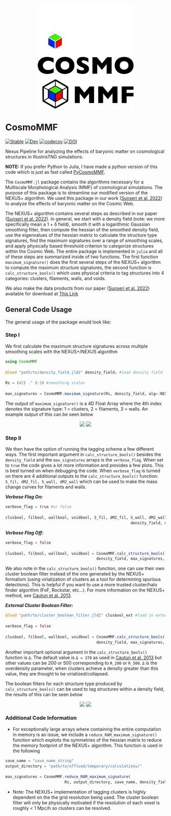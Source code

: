 <p align="center">
  <img src="Images/CosmoMMF_Dark.png#gh-dark-mode-only" width="60%">
  <img src="Images/CosmoMMF_light.png#gh-light-mode-only" width="60%">
</p>



# CosmoMMF

[![Stable](https://img.shields.io/badge/docs-stable-blue.svg)](https://James11222.github.io/CosmoMMF.jl/stable)
[![Dev](https://img.shields.io/badge/docs-dev-blue.svg)](https://James11222.github.io/CosmoMMF.jl/dev)
[![codecov](https://codecov.io/gh/James11222/CosmoMMF/branch/main/graph/badge.svg?token=cSdBAqnqya)](https://codecov.io/gh/James11222/CosmoMMF)
[![DOI](https://zenodo.org/badge/347520773.svg)](https://zenodo.org/badge/latestdoi/347520773)


Nexus Pipeline for analyzing the effects of baryonic matter on cosmological structures in IllustrisTNG simulations. 

**NOTE:** If you prefer Python to Julia, I have made a python version of this code which is just as fast called [PyCosmoMMF](https://github.com/James11222/PyCosmoMMF).

The `CosmoMMF.jl` package contains the algorithms necessary for a Multiscale Morphological Analysis (MMF) of cosmological simulations. The purpose of this package is to streamline our modified version of the NEXUS+ algorithm. We used this package in our work ([Sunseri et al. 2022](https://ui.adsabs.harvard.edu/abs/2023PhRvD.107b3514S/abstract)) to analyze the effects of baryonic matter on the Cosmic Web.

The NEXUS+ algorithm contains several steps as described in our paper ([Sunseri et al. 2022](https://ui.adsabs.harvard.edu/abs/2023PhRvD.107b3514S/abstract)). In general, we start with a density field (note: we more specifically mean a 1 + δ field), smooth it with a logarithmic Gaussian smoothing filter, then compute the hessian of the smoothed density field, use the eigenvalues of the hessian matrix to calculate the structure type signatures, find the maximum signatures over a range of smoothing scales, and apply physically based threshold criterion to categorize structures within the Cosmic Web. The entire package is implemented in `julia` and all of these steps are summarized inside of two functions. The first function `maximum_signature()` does the first several steps of the NEXUS+ algorithm to compute the maximum structure signatures, the second function is `calc_structure_bools()` which uses physical criteria to tag structures into 4 categories: clusters, filaments, walls, and voids. 

We also make the data products from our paper ([Sunseri et al. 2022](https://ui.adsabs.harvard.edu/abs/2023PhRvD.107b3514S/abstract)) available for download at [This Link](http://idark.ipmu.jp/~jia.liu/data/Baryon_Analysis_Data/)

## General Code Usage

The general usage of the package would look like:

### Step I

We first calculate the maximum structure signatures across multiple smoothing scales with the NEXUS+/NEXUS algorithm

```julia
using CosmoMMF

@load "path/to/density_field.jld2" density_field; #load density field

Rs = (√2) .^ 0:10 #smoothing scales

max_signatures = CosmoMMF.maximum_signature(Rs, density_field, alg=:NEXUSPLUS) #compute maximum signatures
```

The output of `maximum_signature()` is a 4D Float Array where the 4th index denotes the signature type: 1 = clusters, 2 = filaments, 3 = walls. An example output of this can be seen below

<p align="center">
  <img src="Images/final_NEXUSPLUS_Signatures_hydro_dark.png#gh-dark-mode-only" width="100%">
  <img src="Images/final_NEXUSPLUS_Signatures_hydro.png#gh-light-mode-only" width="100%">
</p>

### Step II

We then have the option of running the tagging scheme a few different ways. The first important argument in `calc_structure_bools()` besides the `density_field` and the `max_signatures` arrays is the `verbose_flag`. When
set to `true` the code gives a lot more information and provides a few plots. This is best turned on when
debugging the code. When `verbose_flag` is turned on there are 4 additional outputs to the `calc_structure_bools()`
function: `S_fil, dM2_fil, S_wall, dM2_wall` which can be used to make the mass change curves for filaments and
walls. 

***Verbose Flag On:***

```julia
verbose_flag = true #or false

clusbool, filbool, wallbool, voidbool, S_fil, dM2_fil, S_wall, dM2_wall = CosmoMMF.calc_structure_bools(
                                                       density_field, max_signatures, verbose_flag) #tag structures
```

***Verbose Flag Off:***

```julia
verbose_flag = false 

clusbool, filbool, wallbool, voidbool = CosmoMMF.calc_structure_bools(
                                        density_field, max_signatures, verbose_flag) #tag structures
```

We also note in the `calc_structure_bools()` function, one can use their own cluster boolean filter instead of the one generated by the NEXUS+ formalism (using virialization of clusters as a tool for determining spurious detections). This is helpful if you want to use a more trusted cluster/halo finder algorithm (FoF, Rockstar, etc...). For more information on the NEXUS+ method, see [Cautun et al. 2013](https://academic.oup.com/mnras/article/429/2/1286/1038906). 

***External Cluster Boolean Filter:***

```julia
@load "path/to/cluster_boolean_filter.jld2" clusbool_ext #load in externally computed boolean filter for clusters

verbose_flag = false 

clusbool, filbool, wallbool, voidbool = CosmoMMF.calc_structure_bools(
                                        density_field, max_signatures, verbose_flag, clusbool_ext) #tag structures
```

Another important optional argument in the `calc_structure_bools()` function is `Δ`. The default value is `Δ = 370` as used in [Cautun et al. 2013](https://academic.oup.com/mnras/article/429/2/1286/1038906) but other values can be 200 or 500 corresponding to `R_200` or `R_500`. `Δ` is the overdensity parameter, when clusters achieve a density greater than this value, they are thought to be virialized/collapsed.

The boolean filters for each structure type produced by `calc_structure_bools()` can be used to tag structures within a density field, the results of this can be seen below

<p align="center">
  <img src="Images/final_tagging_figure_dark.png#gh-dark-mode-only" width="100%">
  <img src="Images/final_tagging_figure.png#gh-light-mode-only" width="100%">
</p>


### Additional Code Information 

* For exceptionally large arrays where containing the entire computation in memory is an issue, we include a `reduce_RAM_maximum_signature()` function which exploits the symmetries of the hessian matrix to reduce the memory footprint of the NEXUS+ algorithm. This function is used in the following

```julia
save_name = "save_name_string"
output_directory = "path/to/offload/temporary/calculations/"

max_signatures = CosmoMMF.reduce_RAM_maximum_signature(
                          Rs, output_directory, save_name, density_field, alg=:NEXUSPLUS)
```

* Note: The NEXUS+ implementation of tagging clusters is highly dependent on the the grid resolution being used. The cluster boolean filter will only be physically motivated if the resolution of each voxel is roughly < 1 Mpc/h so clusters can be resolved. 


